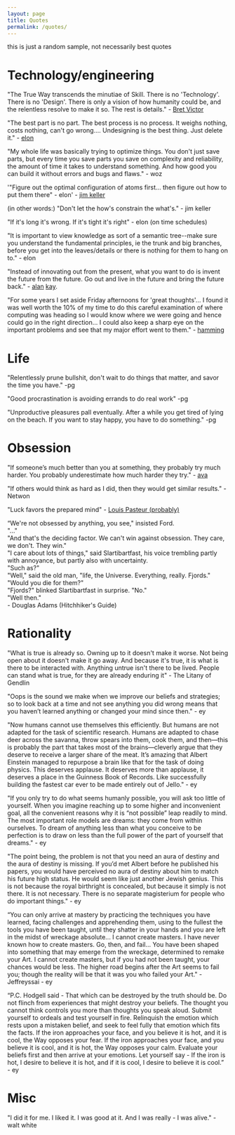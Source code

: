 ```yaml
---
layout: page
title: Quotes
permalink: /quotes/
---
```


this is just a random sample, not necessarily best quotes

# Technology/engineering

"The True Way transcends the minutiae of Skill. There is no 'Technology'. There is no 'Design'. There is only a vision of how humanity could be, and the relentless resolve to make it so. The rest is details." - [Bret Victor](http://worrydream.com/#!/Bio)

"The best part is no part. The best process is no process. It weighs nothing, costs nothing, can't go wrong.... Undesigning is the best thing. Just delete it." - [elon](https://twitter.com/Erdayastronaut/status/1203840982497792005)

"My whole life was basically trying to optimize things. You don't just save parts, but every time you save parts you save on complexity and reliability, the amount of time it takes to understand something. And how good you can build it without errors and bugs and flaws." - woz

'"Figure out the optimal configuration of atoms first... then figure out how to put them there" - elon' - [jim keller](https://www.youtube.com/watch?v=oIG9ztQw2Gc&feature=youtu.be&t=985)

(in other words:) "Don't let the how's constrain the what's." - jim keller

"If it's long it's wrong. If it's tight it's right" - elon (on time schedules)

"It is important to view knowledge as sort of a semantic tree--make sure you understand the fundamental principles, ie the trunk and big branches, before you get into the leaves/details or there is nothing for them to hang on to." - elon

"Instead of innovating out from the present, what you want to do is invent the future from the future. Go out and live in the future and bring the future back." - [alan](https://youtu.be/id1WShzzMCQ) [kay](https://jotengine.com/transcriptions/ew4Ff2gdicfUqwg7ogy2Eg).


"For some years I set aside Friday afternoons for 'great thoughts'... I found it was well worth the 10% of my time to do this careful examination of where computing was heading so I would know where we were going and hence could go in the right direction... I could also keep a sharp eye on the important problems and see that my major effort went to them." - [hamming](/assets/papers/hamming_research_stripe.pdf)


# Life

"Relentlessly prune bullshit, don't wait to do things that matter, and savor the time you have." -pg

"Good procrastination is avoiding errands to do real work" -pg

"Unproductive pleasures pall eventually. After a while you get tired of lying on the beach. If you want to stay happy, you have to do something." -pg


# Obsession

"If someone’s much better than you at something, they probably try much harder. You probably underestimate how much harder they try." - [ava](https://ava.substack.com/p/effort)

"If others would think as hard as I did, then they would get similar results." - Netwon

"Luck favors the prepared mind" - [Louis Pasteur (probably)](https://en.wikiquote.org/wiki/Louis_Pasteur)

“We're not obsessed by anything, you see," insisted Ford. <br>
"..." <br>
"And that's the deciding factor. We can't win against obsession. They care, we don't. They win." <br>
"I care about lots of things," said Slartibartfast, his voice trembling partly with annoyance, but partly also with uncertainty. <br>
"Such as?" <br>
"Well," said the old man, "life, the Universe. Everything, really. Fjords." <br>
"Would you die for them?" <br>
"Fjords?" blinked Slartibartfast in surprise. "No." <br>
"Well then."<br>
\- Douglas Adams (Hitchhiker's Guide)


# Rationality

"What is true is already so. Owning up to it doesn't make it worse. Not being open about it doesn't make it go away. And because it's true, it is what is there to be interacted with. Anything untrue isn't there to be lived. People can stand what is true, for they are already enduring it" - The Litany of Gendlin

"Oops is the sound we make when we improve our beliefs and strategies; so to look back at a time and not see anything you did wrong means that you haven’t learned anything or changed your mind since then." - ey

"Now humans cannot use themselves this efficiently. But humans are not adapted for the task of scientific research. Humans are adapted to chase deer across the savanna, throw spears into them, cook them, and then—this is probably the part that takes most of the brains—cleverly argue that they deserve to receive a larger share of the meat. It’s amazing that Albert Einstein managed to repurpose a brain like that for the task of doing physics. This deserves applause. It deserves more than applause, it deserves a place in the Guinness Book of Records. Like successfully building the fastest car ever to be made entirely out of Jello." - ey


"If you only try to do what seems humanly possible, you will ask too little of yourself. When you imagine reaching up to some higher and inconvenient goal, all the convenient reasons why it is “not possible” leap readily to mind. The most important role models are dreams: they come from within ourselves. To dream of anything less than what you conceive to be perfection is to draw on less than the full power of the part of yourself that dreams." - ey


"The point being, the problem is not that you need an aura of destiny and the aura of destiny is missing. If you’d met Albert before he published his papers, you would have perceived no aura of destiny about him to match his future high status. He would seem like just another Jewish genius. This is not because the royal birthright is concealed, but because it simply is not there. It is not necessary. There is no separate magisterium for people who do important things." - ey

“You can only arrive at mastery by practicing the techniques you have learned, facing challenges and apprehending them, using to the fullest the tools you have been taught, until they shatter in your hands and you are left in the midst of wreckage absolute... I cannot create masters. I have never known how to create masters. Go, then, and fail... You have been shaped into something that may emerge from the wreckage, determined to remake your Art. I cannot create masters, but if you had not been taught, your chances would be less. The higher road begins after the Art seems to fail you; though the reality will be that it was you who failed your Art." - Jeffreyssai -  ey


“P.C. Hodgell said - That which can be destroyed by the truth should be. Do not flinch from experiences that might destroy your beliefs. The thought you cannot think controls you more than thoughts you speak aloud. Submit yourself to ordeals and test yourself in fire. Relinquish the emotion which rests upon a mistaken belief, and seek to feel fully that emotion which fits the facts. If the iron approaches your face, and you believe it is hot, and it is cool, the Way opposes your fear. If the iron approaches your face, and you believe it is cool, and it is hot, the Way opposes your calm. Evaluate your beliefs first and then arrive at your emotions. Let yourself say - If the iron is hot, I desire to believe it is hot, and if it is cool, I desire to believe it is cool.” - ey


# Misc


"I did it for me. I liked it.  I was good at it.  And I was really - I was alive." - walt white


<!--

[https://twitter.com/SusanDavid_PhD/status/1278710774194716672](https://twitter.com/SusanDavid_PhD/status/1278710774194716672)


## pro america
[https://twitter.com/patrickc/status/1275299342211969025](https://twitter.com/patrickc/status/1275299342211969025)


[https://twitter.com/webdevMason/status/1279498904271110144](https://twitter.com/webdevMason/status/1279498904271110144)
-->

